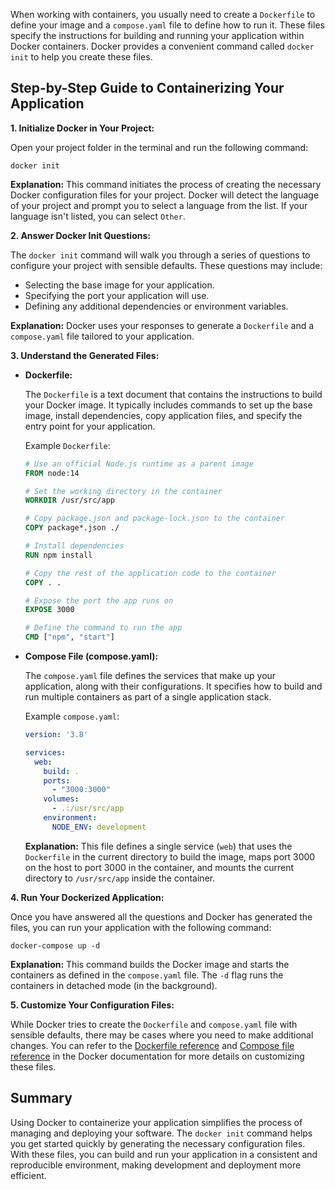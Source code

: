 When working with containers, you usually need to create a `Dockerfile` to define your image and a `compose.yaml` file to define how to run it. These files specify the instructions for building and running your application within Docker containers. Docker provides a convenient command called `docker init` to help you create these files.

## Step-by-Step Guide to Containerizing Your Application

**1. Initialize Docker in Your Project:**

Open your project folder in the terminal and run the following command:
   ```
   docker init
   ```

**Explanation:** This command initiates the process of creating the necessary Docker configuration files for your project. Docker will detect the language of your project and prompt you to select a language from the list. If your language isn't listed, you can select `Other`.

**2. Answer Docker Init Questions:**

The `docker init` command will walk you through a series of questions to configure your project with sensible defaults. These questions may include:

   - Selecting the base image for your application.
   - Specifying the port your application will use.
   - Defining any additional dependencies or environment variables.

**Explanation:** Docker uses your responses to generate a `Dockerfile` and a `compose.yaml` file tailored to your application.

**3. Understand the Generated Files:**

   - **Dockerfile:**

     The `Dockerfile` is a text document that contains the instructions to build your Docker image. It typically includes commands to set up the base image, install dependencies, copy application files, and specify the entry point for your application.

     Example `Dockerfile`:
     ```dockerfile
     # Use an official Node.js runtime as a parent image
     FROM node:14

     # Set the working directory in the container
     WORKDIR /usr/src/app

     # Copy package.json and package-lock.json to the container
     COPY package*.json ./

     # Install dependencies
     RUN npm install

     # Copy the rest of the application code to the container
     COPY . .

     # Expose the port the app runs on
     EXPOSE 3000

     # Define the command to run the app
     CMD ["npm", "start"]
     ```

   - **Compose File (compose.yaml):**

     The `compose.yaml` file defines the services that make up your application, along with their configurations. It specifies how to build and run multiple containers as part of a single application stack.

     Example `compose.yaml`:
     ```yaml
     version: '3.8'

     services:
       web:
         build: .
         ports:
           - "3000:3000"
         volumes:
           - .:/usr/src/app
         environment:
           NODE_ENV: development
     ```

     **Explanation:** This file defines a single service (`web`) that uses the `Dockerfile` in the current directory to build the image, maps port 3000 on the host to port 3000 in the container, and mounts the current directory to `/usr/src/app` inside the container.

**4. Run Your Dockerized Application:**

   Once you have answered all the questions and Docker has generated the files, you can run your application with the following command:
   ```
   docker-compose up -d
   ```

   **Explanation:** This command builds the Docker image and starts the containers as defined in the `compose.yaml` file. The `-d` flag runs the containers in detached mode (in the background).

**5. Customize Your Configuration Files:**

   While Docker tries to create the `Dockerfile` and `compose.yaml` file with sensible defaults, there may be cases where you need to make additional changes. You can refer to the [Dockerfile reference](https://docs.docker.com/engine/reference/builder/) and [Compose file reference](https://docs.docker.com/compose/compose-file/) in the Docker documentation for more details on customizing these files.

## Summary

Using Docker to containerize your application simplifies the process of managing and deploying your software. The `docker init` command helps you get started quickly by generating the necessary configuration files. With these files, you can build and run your application in a consistent and reproducible environment, making development and deployment more efficient.
